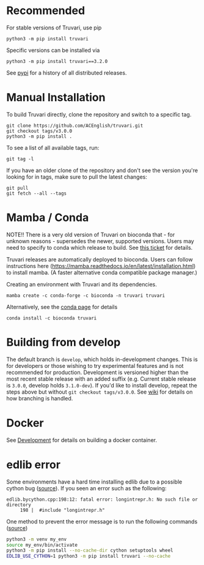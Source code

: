 Recommended
===========
For stable versions of Truvari, use pip
```
python3 -m pip install truvari
```
Specific versions can be installed via
```
python3 -m pip install truvari==3.2.0
```
See [pypi](https://pypi.org/project/Truvari/#history) for a history of all distributed releases.

Manual Installation
===================
To build Truvari directly, clone the repository and switch to a specific tag.
```
git clone https://github.com/ACEnglish/truvari.git
git checkout tags/v3.0.0
python3 -m pip install .
```

To see a list of all available tags, run:
```
git tag -l
```

If you have an older clone of the repository and don't see the version you're looking for in tags, make sure to pull the latest changes:
```
git pull
git fetch --all --tags
```

Mamba / Conda
=============
NOTE!! There is a very old version of Truvari on bioconda that - for unknown reasons - supersedes the newer, supported versions. Users may need to specify to conda which release to build. See [this ticket](https://github.com/ACEnglish/truvari/issues/130#issuecomment-1196607866) for details.

Truvari releases are automatically deployed to bioconda. 
Users can follow instructions here (https://mamba.readthedocs.io/en/latest/installation.html) to install mamba. (A faster alternative conda compatible package manager.)

Creating an environment with Truvari and its dependencies.
```
mamba create -c conda-forge -c bioconda -n truvari truvari
```

Alternatively, see the [conda page](https://anaconda.org/bioconda/truvari) for details
```
conda install -c bioconda truvari
```

Building from develop
=====================
The default branch is `develop`, which holds in-development changes. This is for developers or those wishing to try experimental features and is not recommended for production. Development is versioned higher than the most recent stable release with an added suffix (e.g. Current stable release is `3.0.0`, develop holds `3.1.0-dev`). If you'd like to install develop, repeat the steps above but without `git checkout tags/v3.0.0`. See [wiki](https://github.com/spiralgenetics/truvari/wiki/Development#git-flow) for details on how branching is handled.

Docker
======
See [Development](https://github.com/spiralgenetics/truvari/wiki/Development#docker) for details on building a docker container.

edlib error
===========
Some environments have a hard time installing edlib due to a possible cython bug ([source](https://bugs.launchpad.net/ubuntu/+source/cython/+bug/2006404)). If you seen an error such as the following:
```
edlib.bycython.cpp:198:12: fatal error: longintrepr.h: No such file or directory
     198 |  #include "longintrepr.h"
```

One method to prevent the error message is to run the following commands ([source](https://github.com/Martinsos/edlib/issues/212))
```bash
python3 -m venv my_env
source my_env/bin/activate
python3 -m pip install --no-cache-dir cython setuptools wheel
EDLIB_USE_CYTHON=1 python3 -m pip install truvari --no-cache
```
